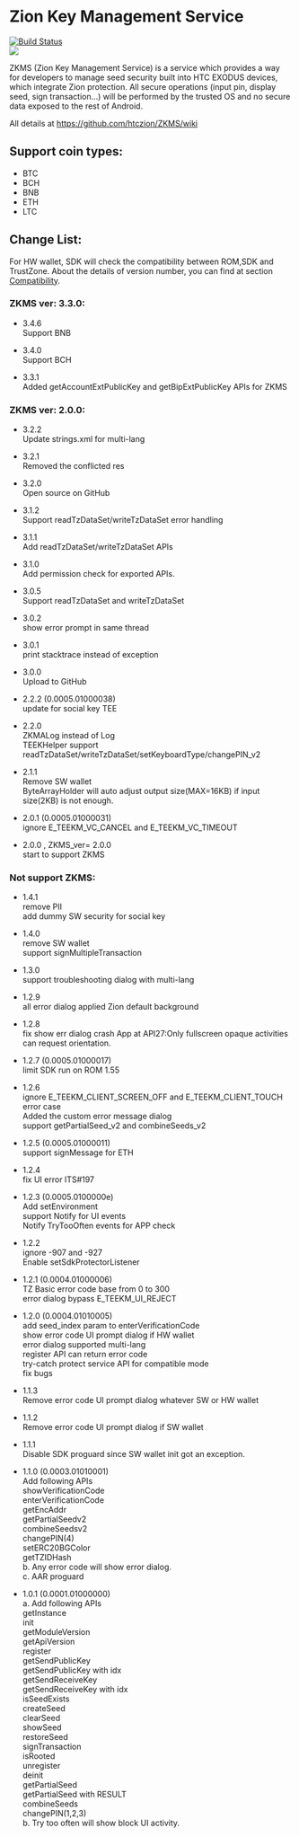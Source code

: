 # Zion Key Management Service

[![Build Status](https://travis-ci.com/htczion/ZKMS.svg?branch=master)](https://travis-ci.com/htczion/ZKMS)  
[![](https://jitpack.io/v/htczion/ZKMS.svg)](https://jitpack.io/#htczion/ZKMS)  

ZKMS (Zion Key Management Service) is a service which provides a way for developers to manage seed security built into HTC EXODUS devices, which integrate Zion protection. All secure operations (input pin, display seed, sign transaction…) will be performed by the trusted OS and no secure data exposed to the rest of Android.  

All details at https://github.com/htczion/ZKMS/wiki

## Support coin types:  
- BTC  
- BCH  
- BNB  
- ETH  
- LTC  

## Change List:  
For HW wallet, SDK will check the compatibility between ROM,SDK and TrustZone. 
About the details of version number, you can find at section [Compatibility](https://github.com/htczion/ZKMS/wiki#compatibility).  

### ZKMS ver: 3.3.0:  

- 3.4.6  
    Support BNB  

- 3.4.0  
    Support BCH  

- 3.3.1  
    Added getAccountExtPublicKey and getBipExtPublicKey APIs for ZKMS  
    
### ZKMS ver: 2.0.0:   

- 3.2.2  
    Update strings.xml for multi-lang  
  
- 3.2.1  
    Removed the conflicted res  
  
- 3.2.0  
    Open source on GitHub  
  
- 3.1.2  
   Support readTzDataSet/writeTzDataSet error handling  
  
- 3.1.1  
   Add readTzDataSet/writeTzDataSet APIs  
  
- 3.1.0  
   Add permission check for exported APIs.  
  
- 3.0.5  
   Support readTzDataSet and writeTzDataSet  
  
- 3.0.2  
   show error prompt in same thread  
  
- 3.0.1  
   print stacktrace instead of exception  
  
- 3.0.0  
   Upload to GitHub  
     
- 2.2.2 (0.0005.01000038)  
   update for social key TEE  
  
- 2.2.0  
   ZKMALog instead of Log  
   TEEKHelper support readTzDataSet/writeTzDataSet/setKeyboardType/changePIN_v2  
  
- 2.1.1  
   Remove SW wallet  
   ByteArrayHolder will auto adjust output size(MAX=16KB) if input size(2KB) is not enough.  
  
- 2.0.1 (0.0005.01000031)  
   ignore E_TEEKM_VC_CANCEL and E_TEEKM_VC_TIMEOUT  
  
- 2.0.0 , ZKMS_ver= 2.0.0  
   start to support ZKMS  
  
### Not support ZKMS:   
  
- 1.4.1  
  remove PII  
  add dummy SW security for social key  
  
- 1.4.0  
  remove SW wallet  
  support signMultipleTransaction  
  
- 1.3.0  
  support troubleshooting dialog with multi-lang  
  
- 1.2.9  
  all error dialog applied Zion default background  
  
- 1.2.8  
  fix show err dialog crash App at API27:Only fullscreen opaque activities can request orientation.  
  
- 1.2.7 (0.0005.01000017)  
  limit SDK run on ROM 1.55  
  
- 1.2.6  
  ignore E_TEEKM_CLIENT_SCREEN_OFF and E_TEEKM_CLIENT_TOUCH error case  
  Added the custom error message dialog  
  support getPartialSeed_v2 and combineSeeds_v2  
  
- 1.2.5 (0.0005.01000011)  
  support signMessage for ETH  
  
- 1.2.4  
  fix UI error ITS#197  
  
- 1.2.3 (0.0005.0100000e)  
  Add setEnvironment  
  support Notify for UI events  
  Notify TryTooOften events for APP check  
  
- 1.2.2  
  ignore -907 and -927  
  Enable setSdkProtectorListener  
  
- 1.2.1 (0.0004.01000006)  
  TZ Basic error code base from 0 to 300  
  error dialog bypass E_TEEKM_UI_REJECT  
  
- 1.2.0 (0.0004.01010005)  
  add seed_index param to enterVerificationCode  
  show error code UI prompt dialog if HW wallet  
  error dialog supported multi-lang  
  register API can return error code  
  try-catch protect service API for compatible mode  
  fix bugs  
  
- 1.1.3  
  Remove error code UI prompt dialog whatever SW or HW wallet  
  
- 1.1.2  
  Remove error code UI prompt dialog if SW wallet  
  
- 1.1.1  
  Disable SDK proguard since SW wallet init got an exception.  
  
- 1.1.0 (0.0003.01010001)  
  Add following APIs  
	showVerificationCode  
	enterVerificationCode  
	getEncAddr  
	getPartialSeedv2  
	combineSeedsv2  
	changePIN(4)  
	setERC20BGColor  
	getTZIDHash  
  b. Any error code will show error dialog.  
  c. AAR proguard  
  
- 1.0.1 (0.0001.01000000)  
  a. Add following APIs  
	getInstance  
	init  
	getModuleVersion  
	getApiVersion  
	register  
	getSendPublicKey  
	getSendPublicKey with idx  
	getSendReceiveKey  
	getSendReceiveKey with idx  
	isSeedExists  
	createSeed  
	clearSeed  
	showSeed  
	restoreSeed  
	signTransaction  
	isRooted  
	unregister  
	deinit  
	getPartialSeed  
	getPartialSeed with RESULT  
	combineSeeds  
	changePIN(1,2,3)  
  b. Try too often will show block UI activity.	  
